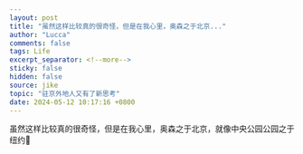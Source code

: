 ```yaml
---
layout: post
title: "虽然这样比较真的很奇怪，但是在我心里，奥森之于北京..."
author: "Lucca"
comments: false
tags: Life
excerpt_separator: <!--more-->
sticky: false
hidden: false
source: jike
topic: "驻京外地人又有了新思考"
date: 2024-05-12 10:17:16 +0800
---
```


虽然这样比较真的很奇怪，但是在我心里，奥森之于北京，就像中央公园公园之于纽约🥹

<!--more-->
